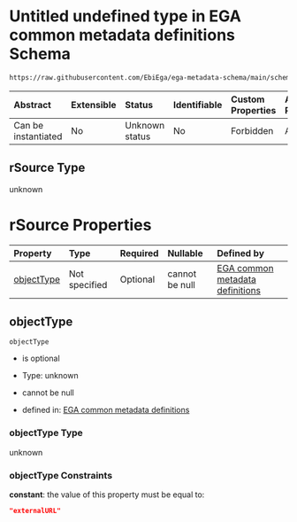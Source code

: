 # Untitled undefined type in EGA common metadata definitions Schema

```txt
https://raw.githubusercontent.com/EbiEga/ega-metadata-schema/main/schemas/EGA.common-definitions.json#/$defs/rSourceExternalURL/properties/rSource
```



| Abstract            | Extensible | Status         | Identifiable | Custom Properties | Additional Properties | Access Restrictions | Defined In                                                                                           |
| :------------------ | :--------- | :------------- | :----------- | :---------------- | :-------------------- | :------------------ | :--------------------------------------------------------------------------------------------------- |
| Can be instantiated | No         | Unknown status | No           | Forbidden         | Allowed               | none                | [EGA.common-definitions.json\*](../../../schemas/EGA.common-definitions.json "open original schema") |

## rSource Type

unknown

# rSource Properties

| Property                  | Type          | Required | Nullable       | Defined by                                                                                                                                                                                                                                                                                           |
| :------------------------ | :------------ | :------- | :------------- | :--------------------------------------------------------------------------------------------------------------------------------------------------------------------------------------------------------------------------------------------------------------------------------------------------- |
| [objectType](#objecttype) | Not specified | Optional | cannot be null | [EGA common metadata definitions](ega-4-defs-relationship-source-externalurl-properties-rsource-properties-objecttype.md "https://raw.githubusercontent.com/EbiEga/ega-metadata-schema/main/schemas/EGA.common-definitions.json#/$defs/rSourceExternalURL/properties/rSource/properties/objectType") |

## objectType



`objectType`

* is optional

* Type: unknown

* cannot be null

* defined in: [EGA common metadata definitions](ega-4-defs-relationship-source-externalurl-properties-rsource-properties-objecttype.md "https://raw.githubusercontent.com/EbiEga/ega-metadata-schema/main/schemas/EGA.common-definitions.json#/$defs/rSourceExternalURL/properties/rSource/properties/objectType")

### objectType Type

unknown

### objectType Constraints

**constant**: the value of this property must be equal to:

```json
"externalURL"
```

